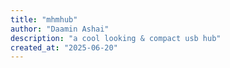 ```yaml
---
title: "mhmhub"
author: "Daamin Ashai"
description: "a cool looking & compact usb hub"
created_at: "2025-06-20"
---
```

